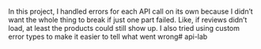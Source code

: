 In this project, I handled errors for each API call on its own because I didn’t want the whole thing to break if just one part failed. Like, if reviews didn’t load, at least the products could still show up. I also tried using custom error types to make it easier to tell what went wrong# api-lab
